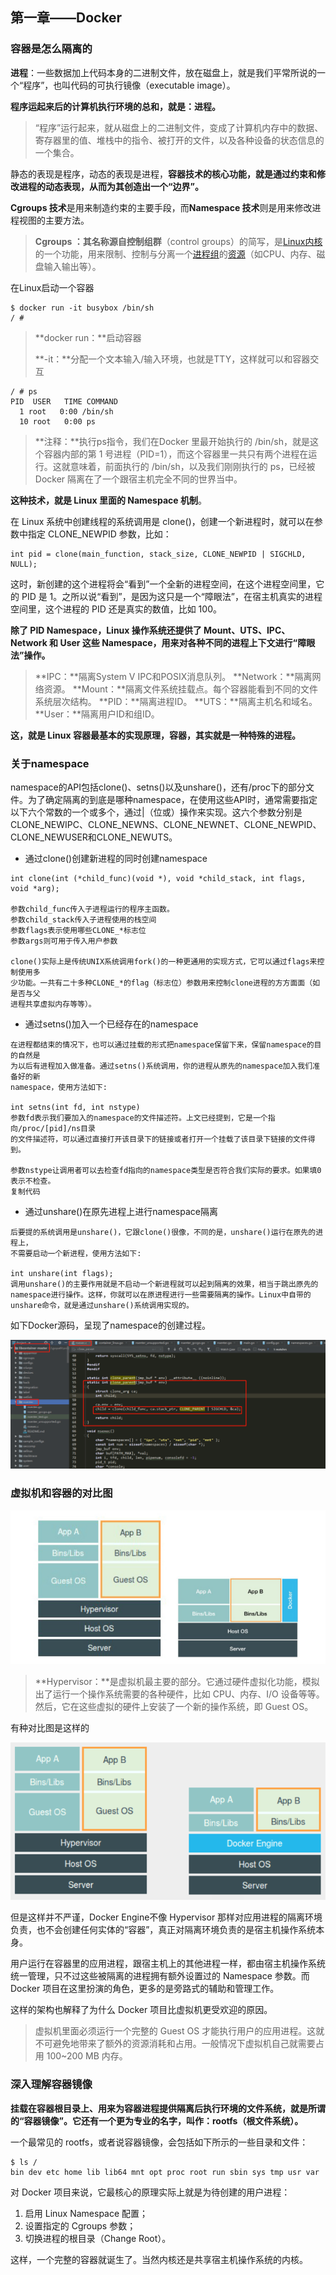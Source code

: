 ## 第一章——Docker

### 容器是怎么隔离的

**进程**：一些数据加上代码本身的二进制文件，放在磁盘上，就是我们平常所说的一个“程序”，也叫代码的可执行镜像（executable image）。

**程序运起来后的计算机执行环境的总和，就是：进程。**

> “程序”运行起来，就从磁盘上的二进制文件，变成了计算机内存中的数据、寄存器里的值、堆栈中的指令、被打开的文件，以及各种设备的状态信息的一个集合。

静态的表现是程序，动态的表现是进程，**容器技术的核心功能，就是通过约束和修改进程的动态表现，从而为其创造出一个“边界”。**

**Cgroups 技术**是用来制造约束的主要手段，而**Namespace 技术**则是用来修改进程视图的主要方法。

> **Cgroups ：**其名称源自**控制组群**（control groups）的简写，是[Linux内核](https://baike.baidu.com/item/Linux%E5%86%85%E6%A0%B8)的一个功能，用来限制、控制与分离一个[进程组](https://baike.baidu.com/item/%E8%BF%9B%E7%A8%8B%E7%BB%84)的[资源](https://baike.baidu.com/item/%E8%B5%84%E6%BA%90)（如CPU、内存、磁盘输入输出等）。

在Linux启动一个容器

~~~
$ docker run -it busybox /bin/sh
/ #
~~~

> **docker run：**启动容器
>
> **-it：**分配一个文本输入/输入环境，也就是TTY，这样就可以和容器交互

~~~
/ # ps
PID  USER   TIME COMMAND
  1 root   0:00 /bin/sh
  10 root   0:00 ps
~~~

> **注释：**执行ps指令，我们在Docker 里最开始执行的 /bin/sh，就是这个容器内部的第 1 号进程（PID=1），而这个容器里一共只有两个进程在运行。这就意味着，前面执行的 /bin/sh，以及我们刚刚执行的 ps，已经被 Docker 隔离在了一个跟宿主机完全不同的世界当中。

**这种技术，就是 Linux 里面的 Namespace 机制**。

在 Linux 系统中创建线程的系统调用是 clone()，创建一个新进程时，就可以在参数中指定 CLONE_NEWPID 参数，比如：

~~~
int pid = clone(main_function, stack_size, CLONE_NEWPID | SIGCHLD, NULL); 
~~~

这时，新创建的这个进程将会“看到”一个全新的进程空间，在这个进程空间里，它的 PID 是 1。之所以说“看到”，是因为这只是一个“障眼法”，在宿主机真实的进程空间里，这个进程的 PID 还是真实的数值，比如 100。

**除了 PID Namespace，Linux 操作系统还提供了 Mount、UTS、IPC、Network 和 User 这些 Namespace，用来对各种不同的进程上下文进行“障眼法”操作。**

> **IPC：**隔离System V IPC和POSIX消息队列。
> **Network：**隔离网络资源。
> **Mount：**隔离文件系统挂载点。每个容器能看到不同的文件系统层次结构。
> **PID：**隔离进程ID。
> **UTS：**隔离主机名和域名。
> **User：**隔离用户ID和组ID。

**这，就是 Linux 容器最基本的实现原理，容器，其实就是一种特殊的进程。**



### 关于namespace

namespace的API包括clone()、setns()以及unshare()，还有/proc下的部分文件。为了确定隔离的到底是哪种namespace，在使用这些API时，通常需要指定以下六个常数的一个或多个，通过|（位或）操作来实现。这六个参数分别是CLONE_NEWIPC、CLONE_NEWNS、CLONE_NEWNET、CLONE_NEWPID、CLONE_NEWUSER和CLONE_NEWUTS。

- 通过clone()创建新进程的同时创建namespace

~~~
int clone(int (*child_func)(void *), void *child_stack, int flags, void *arg);

参数child_func传入子进程运行的程序主函数。
参数child_stack传入子进程使用的栈空间
参数flags表示使用哪些CLONE_*标志位
参数args则可用于传入用户参数

clone()实际上是传统UNIX系统调用fork()的一种更通用的实现方式，它可以通过flags来控制使用多
少功能。一共有二十多种CLONE_*的flag（标志位）参数用来控制clone进程的方方面面（如是否与父
进程共享虚拟内存等等）。
~~~

- 通过setns()加入一个已经存在的namespace

~~~
在进程都结束的情况下，也可以通过挂载的形式把namespace保留下来，保留namespace的目的自然是
为以后有进程加入做准备。通过setns()系统调用，你的进程从原先的namespace加入我们准备好的新
namespace，使用方法如下:

int setns(int fd, int nstype)
参数fd表示我们要加入的namespace的文件描述符。上文已经提到，它是一个指向/proc/[pid]/ns目录
的文件描述符，可以通过直接打开该目录下的链接或者打开一个挂载了该目录下链接的文件得到。

参数nstype让调用者可以去检查fd指向的namespace类型是否符合我们实际的要求。如果填0表示不检查。
复制代码
~~~

- 通过unshare()在原先进程上进行namespace隔离

~~~
后要提的系统调用是unshare()，它跟clone()很像，不同的是，unshare()运行在原先的进程上，
不需要启动一个新进程，使用方法如下:

int unshare(int flags);
调用unshare()的主要作用就是不启动一个新进程就可以起到隔离的效果，相当于跳出原先的
namespace进行操作。这样，你就可以在原进程进行一些需要隔离的操作。Linux中自带的
unshare命令，就是通过unshare()系统调用实现的。
~~~

如下Docker源码，呈现了namespace的创建过程。

![1585985515532](assets/1585985515532.png)



### 虚拟机和容器的对比图

![1585986532839](assets/1585986532839.png)

> **Hypervisor：**是虚拟机最主要的部分。它通过硬件虚拟化功能，模拟出了运行一个操作系统需要的各种硬件，比如 CPU、内存、I/O 设备等等。然后，它在这些虚拟的硬件上安装了一个新的操作系统，即 Guest OS。

有种对比图是这样的

![1585986752907](assets/1585986752907.png)

但是这样并不严谨，Docker Engine不像 Hypervisor 那样对应用进程的隔离环境负责，也不会创建任何实体的“容器”，真正对隔离环境负责的是宿主机操作系统本身。

用户运行在容器里的应用进程，跟宿主机上的其他进程一样，都由宿主机操作系统统一管理，只不过这些被隔离的进程拥有额外设置过的 Namespace 参数。而 Docker 项目在这里扮演的角色，更多的是旁路式的辅助和管理工作。

这样的架构也解释了为什么 Docker 项目比虚拟机更受欢迎的原因。

> 虚拟机里面必须运行一个完整的 Guest OS 才能执行用户的应用进程。这就不可避免地带来了额外的资源消耗和占用。一般情况下虚拟机自己就需要占用 100~200 MB 内存。



### 深入理解容器镜像

**挂载在容器根目录上、用来为容器进程提供隔离后执行环境的文件系统，就是所谓的“容器镜像”。它还有一个更为专业的名字，叫作：rootfs（根文件系统）。**

一个最常见的 rootfs，或者说容器镜像，会包括如下所示的一些目录和文件：

~~~
$ ls /
bin dev etc home lib lib64 mnt opt proc root run sbin sys tmp usr var
~~~

对 Docker 项目来说，它最核心的原理实际上就是为待创建的用户进程：

1. 启用 Linux Namespace 配置；
2. 设置指定的 Cgroups 参数；
3. 切换进程的根目录（Change Root）。

这样，一个完整的容器就诞生了。当然内核还是共享宿主机操作系统的内核。

